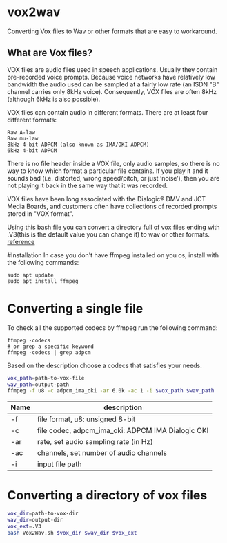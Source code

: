 # vox2wav

Converting Vox files to Wav or other formats that are easy to workaround.


## What are Vox files?

VOX files are audio files used in speech applications. Usually they contain pre-recorded voice prompts. Because voice networks have relatively low bandwidth the audio used can be sampled at a fairly low rate (an ISDN "B" channel carries only 8kHz voice). Consequently, VOX files are often 8kHz (although 6kHz is also possible).

VOX files can contain audio in different formats. There are at least four different formats:

    Raw A-law
    Raw mu-law
    8kHz 4-bit ADPCM (also known as IMA/OKI ADPCM)
    6kHz 4-bit ADPCM

There is no file header inside a VOX file, only audio samples, so there is no way to know which format a particular file contains. If you play it and it sounds bad (i.e. distorted, wrong speed/pitch, or just ‘noise’), then you are not playing it back in the same way that it was recorded. 

VOX files have been long associated with the Dialogic® DMV and JCT Media Boards, and customers often have collections of recorded prompts stored in "VOX format".

Using this bash file you can convert a directory full of vox files ending with .V3(this is the default value you can change it) to wav or other formats.
[reference](https://www.dialogic.com/support/helpweb/helpweb.aspx/394/vox_and_vap_files/en)

#Installation
In case you don't have ffmpeg installed on you os, install with the following commands:

```terminal
sudo apt update
sudo apt install ffmpeg
```

# Converting a single file
To check all the supported codecs by ffmpeg run the following command:
```
ffmpeg -codecs
# or grep a specific keyword
ffmpeg -codecs | grep adpcm 
```
Based on the description choose a codecs that satisfies your needs.

```bash
vox_path=path-to-vox-file
wav_path=output-path
ffmpeg -f u8 -c adpcm_ima_oki -ar 6.0k -ac 1 -i $vox_path $wav_path
```
Name | description 
--- |-------------|
-f | file format, u8: unsigned 8-bit
-c | file codec, adpcm_ima_oki: ADPCM IMA Dialogic OKI
-ar | rate, set audio sampling rate (in Hz)
-ac | channels, set number of audio channels
-i | input file path


# Converting a directory of vox files
```bash
vox_dir=path-to-vox-dir
wav_dir=output-dir
vox_ext=.V3
bash Vox2Wav.sh $vox_dir $wav_dir $vox_ext
```